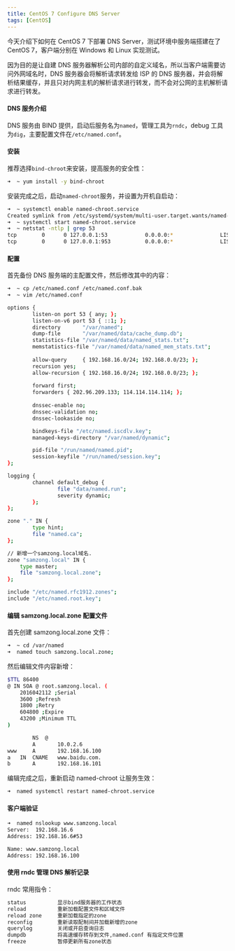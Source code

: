 ```yaml
---
title: CentOS 7 Configure DNS Server
tags: [CentOS]
---
```



今天介绍下如何在 CentOS 7 下部署 DNS Server，测试环境中服务端搭建在了 CentOS 7，客户端分别在 Windows 和 Linux 实现测试。

因为目的是让自建 DNS 服务器解析公司内部的自定义域名，所以当客户端需要访问外网域名时，DNS 服务器会将解析请求转发给 ISP 的 DNS 服务器，并会将解析结果缓存，并且只对内网主机的解析请求进行转发，而不会对公网的主机解析请求进行转发。

#### DNS 服务介绍

DNS 服务由 BIND 提供，启动后服务名为`named`，管理工具为`rndc`，debug 工具为`dig`，主要配置文件在`/etc/named.conf`。

#### 安装

推荐选择`bind-chroot`来安装，提高服务的安全性：

```bash
➜  ~ yum install -y bind-chroot
```

安装完成之后，启动`named-chroot`服务，并设置为开机自启动：

```bash
➜  ~ systemctl enable named-chroot.service
Created symlink from /etc/systemd/system/multi-user.target.wants/named-chroot.service to /usr/lib/systemd/system/named-chroot.service.
➜  ~ systemctl start named-chroot.service
➜  ~ netstat -ntlp | grep 53
tcp        0      0 127.0.0.1:53            0.0.0.0:*               LISTEN      4515/named
tcp        0      0 127.0.0.1:953           0.0.0.0:*               LISTEN      4515/named
```

#### 配置

首先备份 DNS 服务端的主配置文件，然后修改其中的内容：

```bash
➜  ~ cp /etc/named.conf /etc/named.conf.bak
➜  ~ vim /etc/named.conf

options {
        listen-on port 53 { any; };
        listen-on-v6 port 53 { ::1; };
        directory       "/var/named";
        dump-file       "/var/named/data/cache_dump.db";
        statistics-file "/var/named/data/named_stats.txt";
        memstatistics-file "/var/named/data/named_mem_stats.txt";
        
        allow-query     { 192.168.16.0/24; 192.168.0.0/23; };
        recursion yes;
        allow-recursion { 192.168.16.0/24; 192.168.0.0/23; };
        
        forward first;
        forwarders { 202.96.209.133; 114.114.114.114; };
        
        dnssec-enable no;
        dnssec-validation no;
        dnssec-lookaside no;

        bindkeys-file "/etc/named.iscdlv.key";
        managed-keys-directory "/var/named/dynamic";

        pid-file "/run/named/named.pid";
        session-keyfile "/run/named/session.key";
};

logging {
        channel default_debug {
                file "data/named.run";
                severity dynamic;
        };
};

zone "." IN {
        type hint;
        file "named.ca";
};

// 新增一个samzong.local域名.
zone "samzong.local" IN {
    type master;
    file "samzong.local.zone";
};

include "/etc/named.rfc1912.zones";
include "/etc/named.root.key";
```

#### 编辑 samzong.local.zone 配置文件

首先创建 samzong.local.zone 文件：

```bash
➜  ~ cd /var/named
➜  named touch samzong.local.zone;
```

然后编辑文件内容新增：

```bash
$TTL 86400
@ IN SOA @ root.samzong.local. (
    2016042112 ;Serial
    3600 ;Refresh
    1800 ;Retry
    604800 ;Expire
    43200 ;Minimum TTL
)

        NS  @
        A       10.0.2.6
www     A       192.168.16.100
a   IN  CNAME   www.baidu.com.
b       A       192.168.16.101
```

编辑完成之后，重新启动 named-chroot 让服务生效：

```bash
➜  named systemctl restart named-chroot.service
```

#### 客户端验证

```bash
➜  named nslookup www.samzong.local
Server:  192.168.16.6
Address: 192.168.16.6#53

Name: www.samzong.local
Address: 192.168.16.100
```

#### 使用 rndc 管理 DNS 解析记录

rndc 常用指令：

```bash
status          显示bind服务器的工作状态
reload          重新加载配置文件和区域文件
reload zone     重新加载指定的zone
reconfig        重新读取配制间并加载新增的zone
querylog        关闭或开启查询日志
dumpdb          将高速缓存转存到文件,named.conf 有指定文件位置
freeze          暂停更新所有zone状态
```
